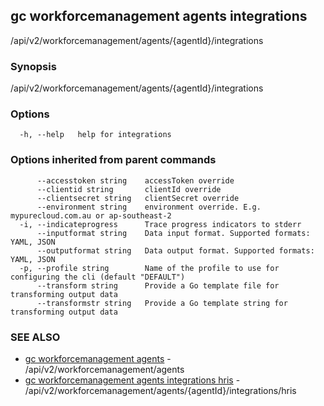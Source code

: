 ## gc workforcemanagement agents integrations

/api/v2/workforcemanagement/agents/{agentId}/integrations

### Synopsis

/api/v2/workforcemanagement/agents/{agentId}/integrations

### Options

```
  -h, --help   help for integrations
```

### Options inherited from parent commands

```
      --accesstoken string    accessToken override
      --clientid string       clientId override
      --clientsecret string   clientSecret override
      --environment string    environment override. E.g. mypurecloud.com.au or ap-southeast-2
  -i, --indicateprogress      Trace progress indicators to stderr
      --inputformat string    Data input format. Supported formats: YAML, JSON
      --outputformat string   Data output format. Supported formats: YAML, JSON
  -p, --profile string        Name of the profile to use for configuring the cli (default "DEFAULT")
      --transform string      Provide a Go template file for transforming output data
      --transformstr string   Provide a Go template string for transforming output data
```

### SEE ALSO

* [gc workforcemanagement agents](gc_workforcemanagement_agents.html)	 - /api/v2/workforcemanagement/agents
* [gc workforcemanagement agents integrations hris](gc_workforcemanagement_agents_integrations_hris.html)	 - /api/v2/workforcemanagement/agents/{agentId}/integrations/hris



